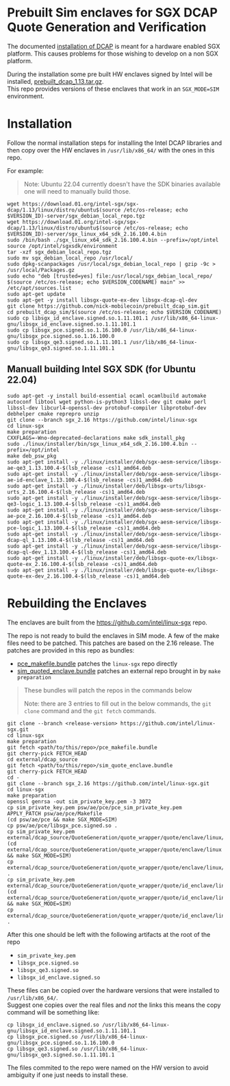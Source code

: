 # Prebuilt Sim enclaves for SGX DCAP Quote Generation and Verification

The documented [installation of DCAP](https://www.intel.com/content/www/us/en/developer/articles/guide/intel-software-guard-extensions-data-center-attestation-primitives-quick-install-guide.html)
is meant for a hardware enabled SGX platform.  This causes problems for those wishing to develop on a non SGX platform.

During the installation some pre built HW enclaves signed by Intel will be installed, 
[prebuilt_dcap_1.13.tar.gz](https://download.01.org/intel-sgx/sgx-dcap/1.13/linux/prebuilt_dcap_1.13.tar.gz).  
This repo provides versions of these enclaves that work in an `SGX_MODE=SIM` environment.

# Installation

Follow the normal installation steps for installing the Intel DCAP libraries and then copy
over the HW enclaves in `/usr/lib/x86_64/` with the ones in this repo.

For example:
> Note: Ubuntu 22.04 currently doesn't have the SDK binaries available one will need to manually build those.
```
wget https://download.01.org/intel-sgx/sgx-dcap/1.13/linux/distro/ubuntu$(source /etc/os-release; echo $VERSION_ID)-server/sgx_debian_local_repo.tgz
wget https://download.01.org/intel-sgx/sgx-dcap/1.13/linux/distro/ubuntu$(source /etc/os-release; echo $VERSION_ID)-server/sgx_linux_x64_sdk_2.16.100.4.bin
sudo /bin/bash ./sgx_linux_x64_sdk_2.16.100.4.bin --prefix=/opt/intel
source /opt/intel/sgxsdk/environment
tar -xzf sgx_debian_local_repo.tgz 
sudo mv sgx_debian_local_repo /usr/local/
sudo dpkg-scanpackages /usr/local/sgx_debian_local_repo | gzip -9c > /usr/local/Packages.gz
sudo echo "deb [trusted=yes] file:/usr/local/sgx_debian_local_repo/ $(source /etc/os-release; echo $VERSION_CODENAME) main" >> /etc/apt/sources.list
sudo apt-get update
sudo apt-get -y install libsgx-quote-ex-dev libsgx-dcap-ql-dev
git clone https://github.com/nick-mobilecoin/prebuilt_dcap_sim.git
cd prebuilt_dcap_sim/$(source /etc/os-release; echo $VERSION_CODENAME)
sudo cp libsgx_id_enclave.signed.so.1.11.101.1 /usr/lib/x86_64-linux-gnu/libsgx_id_enclave.signed.so.1.11.101.1
sudo cp libsgx_pce.signed.so.1.16.100.0 /usr/lib/x86_64-linux-gnu/libsgx_pce.signed.so.1.16.100.0
sudo cp libsgx_qe3.signed.so.1.11.101.1 /usr/lib/x86_64-linux-gnu/libsgx_qe3.signed.so.1.11.101.1
```

## Manuall building Intel SGX SDK (for Ubuntu 22.04)
```
sudo apt-get -y install build-essential ocaml ocamlbuild automake autoconf libtool wget python-is-python3 libssl-dev git cmake perl libssl-dev libcurl4-openssl-dev protobuf-compiler libprotobuf-dev debhelper cmake reprepro unzip
git clone --branch sgx_2.16 https://github.com/intel/linux-sgx
cd linux-sgx
make preparation
CXXFLAGS=-Wno-deprecated-declarations make sdk_install_pkg
sudo ./linux/installer/bin/sgx_linux_x64_sdk_2.16.100.4.bin --prefix=/opt/intel
make deb_psw_pkg
sudo apt-get install -y ./linux/installer/deb/sgx-aesm-service/libsgx-ae-qe3_1.13.100.4-$(lsb_release -cs)1_amd64.deb
sudo apt-get install -y ./linux/installer/deb/sgx-aesm-service/libsgx-ae-id-enclave_1.13.100.4-$(lsb_release -cs)1_amd64.deb
sudo apt-get install -y ./linux/installer/deb/libsgx-urts/libsgx-urts_2.16.100.4-$(lsb_release -cs)1_amd64.deb
sudo apt-get install -y ./linux/installer/deb/sgx-aesm-service/libsgx-qe3-logic_1.13.100.4-$(lsb_release -cs)1_amd64.deb
sudo apt-get install -y ./linux/installer/deb/sgx-aesm-service/libsgx-ae-pce_2.16.100.4-$(lsb_release -cs)1_amd64.deb
sudo apt-get install -y ./linux/installer/deb/sgx-aesm-service/libsgx-pce-logic_1.13.100.4-$(lsb_release -cs)1_amd64.deb
sudo apt-get install -y ./linux/installer/deb/sgx-aesm-service/libsgx-dcap-ql_1.13.100.4-$(lsb_release -cs)1_amd64.deb
sudo apt-get install -y ./linux/installer/deb/sgx-aesm-service/libsgx-dcap-ql-dev_1.13.100.4-$(lsb_release -cs)1_amd64.deb
sudo apt-get install -y ./linux/installer/deb/libsgx-quote-ex/libsgx-quote-ex_2.16.100.4-$(lsb_release -cs)1_amd64.deb
sudo apt-get install -y ./linux/installer/deb/libsgx-quote-ex/libsgx-quote-ex-dev_2.16.100.4-$(lsb_release -cs)1_amd64.deb
```

# Rebuilding the Enclaves

The enclaves are built from the https://github.com/intel/linux-sgx repo.

The repo is not ready to build the enclaves in SIM mode. A few of the make files need to be patched.
This patches are based on the 2.16 release.  The patches are provided in this repo as bundles:
* [pce_makefile.bundle](pce_makefile.bundle) patches the `linux-sgx` repo directly
* [sim_quoted_enclave.bundle](sim_quoted_enclave.bundle) patches an external repo brought in by `make preparation`

> These bundles will patch the repos in the commands below
> 
> Note: there are 3 entries to fill out in the below commands, 
> the `git clone` command and the `git fetch` commands.


```
git clone --branch <release-version> https://github.com/intel/linux-sgx.git
cd linux-sgx
make preparation
git fetch <path/to/this/repo>/pce_makefile.bundle
git cherry-pick FETCH_HEAD
cd external/dcap_source
git fetch <path/to/this/repo>/sim_quote_enclave.bundle
git cherry-pick FETCH_HEAD
cd -
git clone --branch sgx_2.16 https://github.com/intel/linux-sgx.git
cd linux-sgx
make preparation
openssl genrsa -out sim_private_key.pem -3 3072
cp sim_private_key.pem psw/ae/pce/pce_sim_private_key.pem
APPLY_PATCH psw/ae/pce/Makefile
(cd psw/ae/pce && make SGX_MODE=SIM)
cp psw/ae/pce/libsgx_pce.signed.so .
cp sim_private_key.pem external/dcap_source/QuoteGeneration/quote_wrapper/quote/enclave/linux/qe3_sim_private_key.pem
(cd external/dcap_source/QuoteGeneration/quote_wrapper/quote/enclave/linux && make SGX_MODE=SIM)
cp external/dcap_source/QuoteGeneration/quote_wrapper/quote/enclave/linux/libsgx_qe3.signed.so .
cp sim_private_key.pem external/dcap_source/QuoteGeneration/quote_wrapper/quote/id_enclave/linux/id_sim_private_key.pem
(cd external/dcap_source/QuoteGeneration/quote_wrapper/quote/id_enclave/linux && make SGX_MODE=SIM)
cp external/dcap_source/QuoteGeneration/quote_wrapper/quote/id_enclave/linux/libsgx_id_enclave.signed.so .
```

After this one should be left with the following artifacts at the root of the repo
* `sim_private_key.pem`
* `libsgx_pce.signed.so`
* `libsgx_qe3.signed.so`
* `libsgx_id_enclave.signed.so`

These files can be copied over the hardware versions that were installed to `/usr/lib/x86_64/`.  
Suggest one copies over the real files and *not* the links this means the copy command will be something like:
```
cp libsgx_id_enclave.signed.so /usr/lib/x86_64-linux-gnu/libsgx_id_enclave.signed.so.1.11.101.1
cp libsgx_pce.signed.so /usr/lib/x86_64-linux-gnu/libsgx_pce.signed.so.1.16.100.0
cp libsgx_qe3.signed.so /usr/lib/x86_64-linux-gnu/libsgx_qe3.signed.so.1.11.101.1
```

The files commited to the repo were named on the HW version to avoid ambiguity if one just needs to install these.
